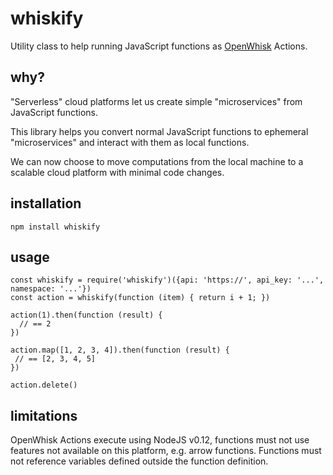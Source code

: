 # whiskify

Utility class to help running JavaScript functions as [OpenWhisk](https://github.com/openwhisk/openwhisk) Actions.

## why?

"Serverless" cloud platforms let us create simple "microservices" from JavaScript functions.

This library helps you convert normal JavaScript functions to ephemeral "microservices" and interact with them as local functions. 

We can now choose to move computations from the local machine to a scalable cloud platform with minimal code changes.

## installation

```
npm install whiskify
```

## usage

```
const whiskify = require('whiskify')({api: 'https://', api_key: '...', namespace: '...'})
const action = whiskify(function (item) { return i + 1; })

action(1).then(function (result) {
  // == 2
})

action.map([1, 2, 3, 4]).then(function (result) {
 // == [2, 3, 4, 5]
})

action.delete() 
```

## limitations

OpenWhisk Actions execute using NodeJS v0.12, functions must not use features not available on this platform, e.g. arrow functions. Functions must not reference variables defined outside the function definition. 
